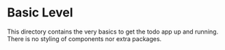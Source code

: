 # Basic Level

This directory contains the very basics to get the todo app up and running. There is no styling of components nor extra packages.